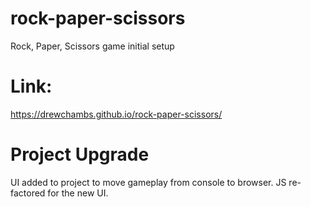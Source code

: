 # rock-paper-scissors

Rock, Paper, Scissors game initial setup

# Link:

https://drewchambs.github.io/rock-paper-scissors/

# Project Upgrade

UI added to project to move gameplay from console to browser.
JS re-factored for the new UI.
